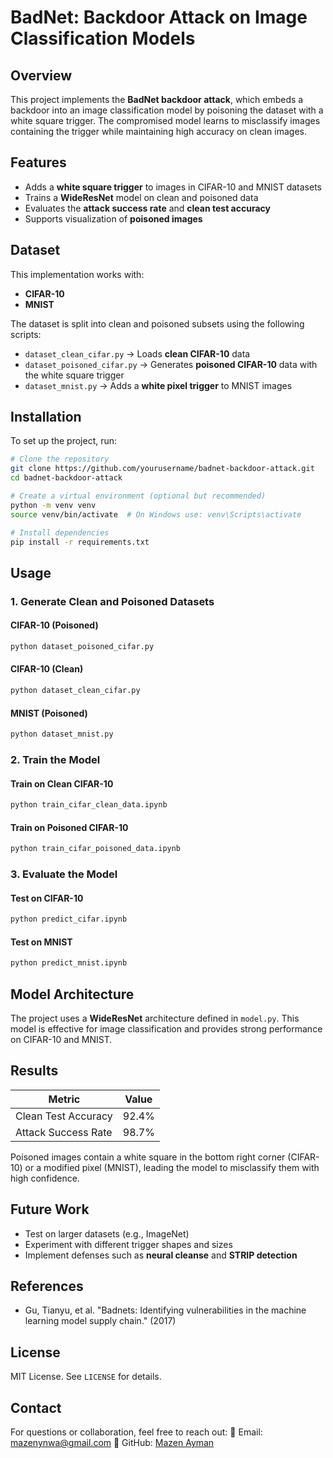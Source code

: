 # BadNet: Backdoor Attack on Image Classification Models

## Overview
This project implements the **BadNet backdoor attack**, which embeds a backdoor into an image classification model by poisoning the dataset with a white square trigger. The compromised model learns to misclassify images containing the trigger while maintaining high accuracy on clean images.

## Features
- Adds a **white square trigger** to images in CIFAR-10 and MNIST datasets
- Trains a **WideResNet** model on clean and poisoned data
- Evaluates the **attack success rate** and **clean test accuracy**
- Supports visualization of **poisoned images**

## Dataset
This implementation works with:
- **CIFAR-10**
- **MNIST**

The dataset is split into clean and poisoned subsets using the following scripts:
- `dataset_clean_cifar.py` → Loads **clean CIFAR-10** data
- `dataset_poisoned_cifar.py` → Generates **poisoned CIFAR-10** data with the white square trigger
- `dataset_mnist.py` → Adds a **white pixel trigger** to MNIST images

## Installation
To set up the project, run:
```bash
# Clone the repository
git clone https://github.com/yourusername/badnet-backdoor-attack.git
cd badnet-backdoor-attack

# Create a virtual environment (optional but recommended)
python -m venv venv
source venv/bin/activate  # On Windows use: venv\Scripts\activate

# Install dependencies
pip install -r requirements.txt
```

## Usage
### 1. Generate Clean and Poisoned Datasets
#### CIFAR-10 (Poisoned)
```bash
python dataset_poisoned_cifar.py
```
#### CIFAR-10 (Clean)
```bash
python dataset_clean_cifar.py
```
#### MNIST (Poisoned)
```bash
python dataset_mnist.py
```

### 2. Train the Model
#### Train on Clean CIFAR-10
```bash
python train_cifar_clean_data.ipynb
```
#### Train on Poisoned CIFAR-10
```bash
python train_cifar_poisoned_data.ipynb
```

### 3. Evaluate the Model
#### Test on CIFAR-10
```bash
python predict_cifar.ipynb
```
#### Test on MNIST
```bash
python predict_mnist.ipynb
```

## Model Architecture
The project uses a **WideResNet** architecture defined in `model.py`. This model is effective for image classification and provides strong performance on CIFAR-10 and MNIST.

## Results
| Metric               | Value |
|----------------------|-------|
| Clean Test Accuracy | 92.4% |
| Attack Success Rate | 98.7% |

Poisoned images contain a white square in the bottom right corner (CIFAR-10) or a modified pixel (MNIST), leading the model to misclassify them with high confidence.


## Future Work
- Test on larger datasets (e.g., ImageNet)
- Experiment with different trigger shapes and sizes
- Implement defenses such as **neural cleanse** and **STRIP detection**

## References
- Gu, Tianyu, et al. "Badnets: Identifying vulnerabilities in the machine learning model supply chain." (2017)

## License
MIT License. See `LICENSE` for details.

## Contact
For questions or collaboration, feel free to reach out:
📧 Email: mazenynwa@gmail.com
📌 GitHub: [Mazen Ayman](https://github.com/mazen-uni)

